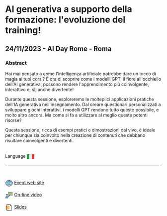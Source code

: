 # AI generativa a supporto della formazione: l'evoluzione del training!
##  24/11/2023 - AI Day Rome - Roma
### Abstract 
Hai mai pensato a come l'intelligenza artificiale potrebbe dare un tocco di magia ai tuoi corsi? È ora di scoprire come i modelli GPT, il fiore all'occhiello dell'AI generativa, possono rendere l'apprendimento più coinvolgente, interattivo e, sì, anche divertente!

Durante questa sessione, esploreremo le molteplici applicazioni pratiche dell'IA generativa nell'insegnamento. Dal creare questionari personalizzati a sviluppare giochi interattivi, i modelli GPT rendono tutto questo possibile, e molto altro ancora. Ma come si fa a utilizzare al meglio queste potenti risorse?

Questa sessione, ricca di esempi pratici e dimostrazioni dal vivo, è ideale per chiunque sia coinvolto nella creazione di contenuti che debbano risultare coinvolgenti e divertenti.

<br/>
Language <img width="25" src="https://raw.githubusercontent.com/massimobonanni/massimobonanni/master/images/flagitaly.svg" style="vertical-align:middle">

<br/>

---

<br/>
<p>
<img width="25" src="https://raw.githubusercontent.com/massimobonanni/massimobonanni/master/images/eventwebsite.svg" style="vertical-align:middle"> 
<a href="https://aiday.dotnetdev.it/">Event web site</a>
</p>

<p>
<img width="25" src="https://raw.githubusercontent.com/massimobonanni/massimobonanni/master/images/video.svg" style="vertical-align:middle"> 
<a href="https://youtu.be/Zx10roym5lA?t=29747" target="_blank">On-line video</a>
</p> 

<p>
<img width="25" src="https://raw.githubusercontent.com/massimobonanni/massimobonanni/master/images/slides.svg" style="vertical-align:middle"> 
<a href="https://raw.githubusercontent.com/massimobonanni/massimobonanni/master/slides/AIDayRome2023.pdf">Slides</a>
</p>


